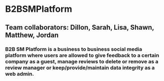 # B2BSMPlatform

## Team collaborators: Dillon, Sarah, Lisa, Shawn, Matthew, Jordan
### B2B SM Platform is a business to business social media platform where users are allowed to give feedback to a certain company as a guest, manage reviews to delete or remove as a review manager or keep/provide/maintain data integrity as a web admin.  
